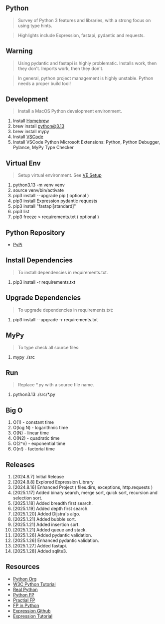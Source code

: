 Python
------
>Survey of Python 3 features and libraries, with a strong focus on using type hints.

>Highlights include Expression, fastapi, pydantic and requests.

Warning
-------
>Using pydantic and fastapi is highly problematic. Installs work, then they don't. Imports work, then they don't.

>In general, python project management is highly unstable. Python needs a proper build tool!

Development
-----------
>Install a MacOS Python development environment.
1. Install [Homebrew](https://brew.sh/)
2. brew install python@3.13
3. brew install mypy
4. Install [VSCode](https://code.visualstudio.com/)
5. Install VSCode Python Microsoft Extensions: Python, Python Debugger, Pylance, MyPy Type Checker

Virtual Env
-----------
>Setup virtual environment. See [VE Setup](https://www.freecodecamp.org/news/how-to-setup-virtual-environments-in-python/)
1. python3.13 -m venv venv
2. source venv/bin/activate
3. pip3 install --upgrade pip ( optional )
4. pip3 install Expression pydantic requests
5. pip3 install "fastapi[standard]"
6. pip3 list
7. pip3 freeze > requirements.txt ( optional )

Python Repository
-----------------
* [PyPi](https://pypi.org/)

Install Dependencies
--------------------
>To install dependencies in requirements.txt.
1. pip3 install -r requirements.txt

Upgrade Dependencies
--------------------
>To upgrade dependencies in requirements.txt:
1. pip3 install --upgrade -r requirements.txt

MyPy
----
>To type check all source files:
1. mypy ./src

Run
---
>Replace *.py with a source file name.
1. python3.13 ./src/*.py

Big O
-----
1. O(1)     - constant time
2. O(log N) - logarithmic time
3. O(N)     - linear time
4. O(N2)    - quadratic time
5. O(2^n)   - exponential time
6. O(n!)    - factorial time

Releases
--------
1. [2024.8.7] Initial Release
2. [2024.8.8] Explored Expression Library
3. [2024.8.16] Enhanced Project ( files.dirs, exceptions, http.requests )
4. [2025.1.17] Added binary search, merge sort, quick sort, recursion and selection sort.
5. [2025.1.18] Added breadth first search.
6. [2025.1.19] Added depth first search.
7. [2025.1.20] Added Dijstra's algo.
8. [2025.1.21] Added bubble sort.
9. [2025.1.21] Added insertion sort.
10. [2025.1.21] Added queue and stack.
11. [2025.1.26] Added pydantic validation.
12. [2025.1.26] Enhanced pydantic validation.
13. [2025.1.27] Added fastapi.
14. [2025.1.28] Added sqlite3.

Resources
---------
* [Python Org](https://www.python.org/)
* [W3C Python Tutorial](https://www.w3schools.com/python/)
* [Real Python](https://realpython.com/)
* [Python FP](https://www.kite.com/blog/python/functional-programming/)
* [Practial FP](https://maryrosecook.com/blog/post/a-practical-introduction-to-functional-programming)
* [FP in Python](https://stackabuse.com/functional-programming-in-python/)
* [Expression Github](https://github.com/dbrattli/Expression)
* [Expression Tutorial](https://expression.readthedocs.io/en/latest/tutorial/introduction.html)